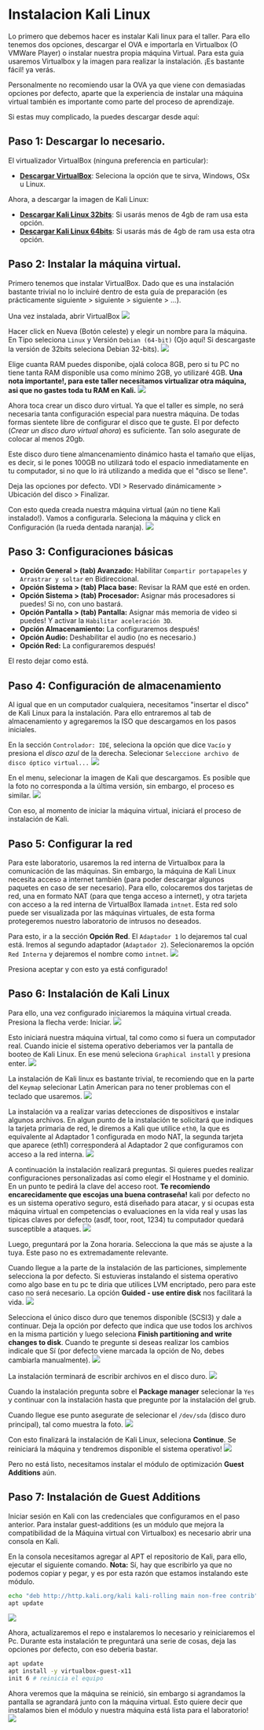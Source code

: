# Instalacion Kali Linux
Lo primero que debemos hacer es instalar Kali linux para el taller. Para ello tenemos dos opciones, descargar el OVA e importarla en Virtualbox (O VMWare Player) o instalar nuestra propia máquina Virtual. Para esta guia usaremos Virtualbox y la imagen para realizar la instalación. ¡Es bastante fácil! ya verás.

Personalmente no recomiendo usar la OVA ya que viene con demasiadas opciones por defecto, aparte que la experiencia de instalar una máquina virtual también es importante como parte del proceso de aprendizaje.

Si estas muy complicado, la puedes descargar desde aquí:


## Paso 1: Descargar lo necesario.
El virtualizador VirtualBox (ninguna preferencia en particular):
* **[Descargar VirtualBox](https://www.virtualbox.org/wiki/Downloads)**: Seleciona la opción que te sirva, Windows, OSx u Linux.

Ahora, a descargar la imagen de Kali Linux:
* **[Descargar Kali Linux 32bits](https://cdimage.kali.org/kali-2019.3/kali-linux-2019.3-i386.iso)**: Si usarás menos de 4gb de ram usa esta opción.
* **[Descargar Kali Linux 64bits](https://cdimage.kali.org/kali-2019.3/kali-linux-2019.3-amd64.iso)**: Si usarás más de 4gb de ram usa esta otra opción.

## Paso 2: Instalar la máquina virtual.
Primero tenemos que instalar VirtualBox. Dado que es una instalación bastante trivial no lo incluiré dentro de esta guía de preparación (es prácticamente siguiente > siguiente > siguiente > ...).

Una vez instalada, abrir VirtualBox
![](images/abrir_vbox.PNG)

Hacer click en Nueva (Botón celeste) y elegir un nombre para la máquina. En Tipo seleciona ``Linux`` y Versión ``Debian (64-bit)`` (Ojo aquí! Si descargaste la versión de 32bits seleciona Debian 32-bits).
![](images/tipo_vbox.png)

Elige cuanta RAM puedes disponibe, ojalá coloca 8GB, pero si tu PC no tiene tanta RAM disponible usa como mínimo 2GB, yo utilizaré 4GB. **Una nota importante!, para este taller necesitamos virtualizar otra máquina, asi que no gastes toda tu RAM en Kali.**
![](images/ram_vbox.png)

Ahora toca crear un disco duro virtual. Ya que el taller es simple, no será necesaria tanta configuración especial para nuestra máquina. De todas formas sientete libre de configurar el disco que te guste. El por defecto (*Crear un disco duro virtual ahora*) es suficiente. Tan solo asegurate de colocar al menos 20gb.

Este disco duro tiene almancenamiento dinámico hasta el tamaño que elijas, es decir, si le pones 100GB no utilizará todo el espacio inmediatamente en tu computador, si no que lo irá utilizando a medida que el "disco se llene".

Deja las opciones por defecto. VDI > Reservado dinámicamente > Ubicación del disco > Finalizar.

Con esto queda creada nuestra máquina virtual (aún no tiene Kali instalado!). Vamos a configurarla. Seleciona la máquina y click en Configuración (la rueda dentada naranja).
![](images/config_vbox.png)

## Paso 3: Configuraciones básicas
* **Opción General > (tab) Avanzado:** Habilitar ``Compartir portapapeles`` y ``Arrastrar y soltar`` en Bidireccional.
* **Opción Sistema > (tab) Placa base:** Revisar la RAM que esté en orden.
* **Opción Sistema > (tab) Procesador:** Asignar más procesadores si puedes! Si no, con uno bastará.
* **Opción Pantalla > (tab) Pantalla:** Asignar más memoria de video si puedes! Y activar la ``Habilitar aceleración 3D``.
* **Opción Almacenamiento:** La configuraremos después!
* **Opción Audio:** Deshabilitar el audio (no es necesario.)
* **Opción Red:** La configuraremos después!

El resto dejar como está.

## Paso 4: Configuración de almacenamiento
Al igual que en un computador cualquiera, necesitamos "insertar el disco" de Kali Linux para la instalación. Para ello entraremos al tab de almacenamiento y agregaremos la ISO que descargamos en los pasos iniciales.

En la sección ``Controlador: IDE``, seleciona la opción que dice ``Vacío`` y presiona el *disco azul* de la derecha. Selecionar ``Seleccione archivo de disco óptico virtual...``
![](images/addcd_vbox.png)

En el menu, selecionar la imagen de Kali que descargamos. Es posible que la foto no corresponda a la última versión, sin embargo, el proceso es similar.
![](images/kalicd_vbox.png)

Con eso, al momento de iniciar la máquina virtual, iniciará el proceso de instalación de Kali.

## Paso 5: Configurar la red
Para este laboratorio, usaremos la red interna de Virtualbox para la comunicación de las máquinas. Sin embargo, la máquina de Kali Linux necesita acceso a internet también (para poder descargar algunos paquetes en caso de ser necesario). Para ello, colocaremos dos tarjetas de red, una en formato NAT (para que tenga acceso a internet), y otra tarjeta con acceso a la red interna de VirtualBox llamada ``intnet``. Esta red solo puede ser visualizada por las máquinas virtuales, de esta forma protegeremos nuestro laboratorio de intrusos no deseados.

Para esto, ir a la sección **Opción Red**. El ``Adaptador 1`` lo dejaremos tal cual está. Iremos al segundo adaptador (``Adaptador 2``). Selecionaremos la opción ``Red Interna`` y dejaremos el nombre como ``intnet``.
![](images/net_vbox.png)

Presiona aceptar y con esto ya está configurado!

## Paso 6: Instalación de Kali Linux
Para ello, una vez configurado iniciaremos la máquina virtual creada. Presiona la flecha verde: Iniciar.
![](images/start_vbox.png)

Esto iniciará nuestra máquina virtual, tal como como si fuera un computador real. Cuando inicie el sistema operativo deberiamos ver la pantalla de booteo de Kali Linux. En ese menú seleciona ``Graphical install`` y presiona enter.
![](images/install_kali.png)

La instalación de Kali linux es bastante trivial, te recomiendo que en la parte del ``Keymap`` selecionar Latin American para no tener problemas con el teclado que usaremos.
![](images/latam_kali.png)

La instalación va a realizar varias detecciones de dispositivos e instalar algunos archivos. En algun punto de la instalación te solicitará que indiques la tarjeta primaria de red, le diremos a Kali que utilice ``eth0``, la que es equivalente al Adaptador 1 configurada en modo NAT, la segunda tarjeta que aparece (eth1) corresponderá al Adaptador 2 que configuramos con acceso a la red interna.
![](images/eth0_kali.png)

A continuación la instalación realizará preguntas. Si quieres puedes realizar configuraciones personalizadas así como elegir el Hostname y el dominio. En un punto te pedirá la clave del acceso root. **Te recomiendo encarecidamente que escojas una buena contraseña!** kali por defecto no es un sistema operativo seguro, está diseñado para atacar, y si ocupas esta máquina virtual en competencias o evaluaciones en la vida real y usas las tipicas claves por defecto (asdf, toor, root, 1234) tu computador quedará susceptible a ataques.
![](images/pass_kali.png)

Luego, preguntará por la Zona horaria. Selecciona la que más se ajuste a la tuya. Este paso no es extremadamente relevante.

Cuando llegue a la parte de la instalación de las particiones, simplemente selecciona la por defecto. Si estuvieras instalando el sistema operativo como algo base en tu pc te diria que utilices LVM encriptado, pero para este caso no será necesario. La opción **Guided - use entire disk** nos facilitará la vida.
![](images/disk_kali.png)

Selecciona el único disco duro que tenemos disponible (SCSI3) y dale a continuar. Deja la opción por defecto que indica que use todos los archivos en la misma partición y luego seleciona **Finish partitioning and write changes to disk**. Cuando te pregunte si deseas realizar los cambios indicale que Sí (por defecto viene marcada la opción de No, debes cambiarla manualmente).
![](images/apply_disk_kali.png)

La instalación terminará de escribir archivos en el disco duro.
![](images/install_progress_kali.png)

Cuando la instalación pregunta sobre el **Package manager** selecionar la ``Yes`` y continuar con la instalación hasta que pregunte por la instalación del grub.

Cuando llegue ese punto asegurate de selecionar el ``/dev/sda`` (disco duro principal), tal como muestra la foto.
![](images/sda_grub_kali.png)

Con esto finalizará la instalación de Kali Linux, seleciona **Continue**. Se reiniciará la máquina y tendremos disponible el sistema operativo!
![](images/finish_kali.png)

Pero no está listo, necesitamos instalar el módulo de optimización **Guest Additions** aún.

## Paso 7: Instalación de Guest Additions
Iniciar sesión en Kali con las credenciales que configuramos en el paso anterior. Para instalar guest-additions (es un módulo que mejora la compatibilidad de la Máquina virtual con Virtualbox) es necesario abrir una consola en Kali.

En la consola necesitamos agregar al APT el repositorio de Kali, para ello, ejecutar el siguiente comando. **Nota:** Sí, hay que escribirlo ya que no podemos copiar y pegar, y es por esta razón que estamos instalando este módulo.

```bash
echo "deb http://http.kali.org/kali kali-rolling main non-free contrib" >> /etc/apt/sources.list
apt update
```
![](images/repo_kali.png)

Ahora, actualizaremos el repo e instalaremos lo necesario y reiniciaremos el Pc. Durante esta instalación te preguntará una serie de cosas, deja las opciones por defecto, con eso deberia bastar.

```bash
apt update
apt install -y virtualbox-guest-x11
init 6 # reinicia el equipo
```

Ahora veremos que la máquina se reinició, sin embargo si agrandamos la pantalla se agrandará junto con la máquina virtual. Esto quiere decir que instalamos bien el módulo y nuestra máquina está lista para el laboratorio!
![](images/full_kali.png)